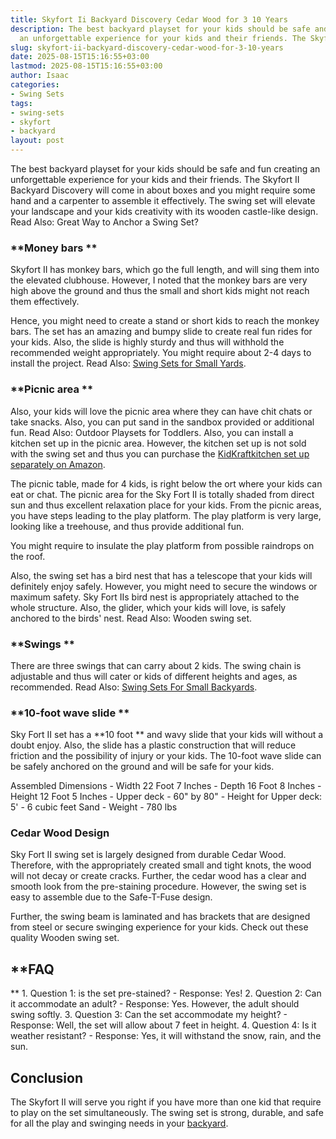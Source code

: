 ```yaml
---
title: Skyfort Ii Backyard Discovery Cedar Wood for 3 10 Years
description: The best backyard playset for your kids should be safe and fun creating
  an unforgettable experience for your kids and their friends. The Skyfort II Backyard...
slug: skyfort-ii-backyard-discovery-cedar-wood-for-3-10-years
date: 2025-08-15T15:16:55+03:00
lastmod: 2025-08-15T15:16:55+03:00
author: Isaac
categories:
- Swing Sets
tags:
- swing-sets
- skyfort
- backyard
layout: post
---
```

The best backyard playset for your kids should be safe and fun creating an unforgettable experience for your kids and their friends. The Skyfort II Backyard Discovery will come in about boxes and you might require some hand and a carpenter to assemble it effectively. The swing set will elevate your landscape and your kids creativity with its wooden castle-like design. Read Also: Great Way to Anchor a Swing Set?

###  **Money bars **

Skyfort II has monkey bars, which go the full length, and will sing them into the elevated clubhouse. However, I noted that the monkey bars are very high above the ground and thus the small and short kids might not reach them effectively.

Hence, you might need to create a stand or short kids to reach the monkey bars. The set has an amazing and bumpy slide to create real fun rides for your kids. Also, the slide is highly sturdy and thus will withhold the recommended weight appropriately. You might require about 2-4 days to install the project. Read Also: [Swing Sets for Small Yards](https://pestpolicy.com/best-[swing-sets](https://pestpolicy.com/fun-backyard-flexible-flyer-swing-set/)-for-small-yards/).

###  **Picnic area **

Also, your kids will love the picnic area where they can have chit chats or take snacks. Also, you can put sand in the sandbox provided or additional fun. Read Also: Outdoor Playsets for Toddlers. Also, you can install a kitchen set up in the picnic area. However, the kitchen set up is not sold with the swing set and thus you can purchase the [KidKraftkitchen set up separately on Amazon](https://www.amazon.com/dp/B00592BOAO/?tag=p-policy-20).

The picnic table, made for 4 kids, is right below the ort where your kids can eat or chat. The picnic area for the Sky Fort II is totally shaded from direct sun and thus excellent relaxation place for your kids. From the picnic areas, you have steps leading to the play platform. The play platform is very large, looking like a treehouse, and thus provide additional fun.

You might require to insulate the play platform from possible raindrops on the roof.

Also, the swing set has a bird nest that has a telescope that your kids will definitely enjoy safely. However, you might need to secure the windows or maximum safety. Sky Fort IIs bird nest is appropriately attached to the whole structure. Also, the glider, which your kids will love, is safely anchored to the birds' nest. Read Also: Wooden swing set.

###  **Swings **

There are three swings that can carry about 2 kids. The swing chain is adjustable and thus will cater or kids of different heights and ages, as recommended. Read Also: [Swing Sets For Small Backyards](https://pestpolicy.com/best-swing-sets-for-small-backyards/).

###  **10-foot wave slide **

Sky Fort II set has a **10 foot ** and wavy slide that your kids will without a doubt enjoy. Also, the slide has a plastic construction that will reduce friction and the possibility of injury or your kids. The 10-foot wave slide can be safely anchored on the ground and will be safe for your kids.

Assembled Dimensions - Width 22 Foot 7 Inches - Depth 16 Foot 8 Inches - Height 12 Foot 5 Inches - Upper deck - 60" by 80" - Height for Upper deck: 5' - 6 cubic feet Sand - Weight - 780 lbs

###  Cedar Wood Design

Sky Fort II swing set is largely designed from durable Cedar Wood. Therefore, with the appropriately created small and tight knots, the wood will not decay or create cracks. Further, the cedar wood has a clear and smooth look from the pre-staining procedure. However, the swing set is easy to assemble due to the Safe-T-Fuse design.

Further, the swing beam is laminated and has brackets that are designed from steel or secure swinging experience for your kids. Check out these quality Wooden swing set.

##  **FAQ

** 1. Question 1: is the set pre-stained? - Response: Yes! 2. Question 2: Can it accommodate an adult? - Response: Yes. However, the adult should swing softly. 3. Question 3: Can the set accommodate my height? - Response: Well, the set will allow about 7 feet in height. 4. Question 4: Is it weather resistant? - Response: Yes, it will withstand the snow, rain, and the sun.

##  Conclusion

The Skyfort II will serve you right if you have more than one kid that require to play on the set simultaneously. The swing set is strong, durable, and safe for all the play and swinging needs in your [backyard](https://pestpolicy.com/saratoga-backyard-discovery-cedar-wood/).
